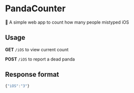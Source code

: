 # PandaCounter
🐼 A simple web app to count how many people mistyped iOS

## Usage
**GET** `/iOS` to view current count

**POST** `/iOS` to report a dead panda

## Response format

```javascript
{"iOS":"3"}
```
